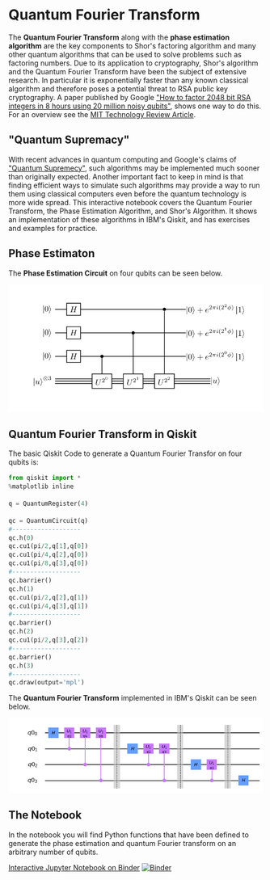 # Quantum Fourier Transform

The **Quantum Fourier Transform** along with the **phase estimation algorithm** are the key components to Shor's factoring algorithm and many other quantum algorithms that can be used to solve problems such as factoring numbers. Due to its application to cryptography, Shor's algorithm and the Quantum Fourier Transform have been the subject of extensive research. In particular it is exponentially faster than any known classical algorithm and therefore poses a potential threat to RSA public key cryptography. A paper published by Google ["How to factor 2048 bit RSA integers in 8 hours using 20 million noisy qubits"](https://arxiv.org/pdf/1905.09749.pdf), shows one way to do this. For an overview see the [MIT Technology Review Article](https://www.technologyreview.com/2019/05/30/65724/how-a-quantum-computer-could-break-2048-bit-rsa-encryption-in-8-hours/). 

## "Quantum Supremacy"

With recent advances in quantum computing and Google's claims of ["Quantum Supremecy"](https://www.nature.com/articles/s41586-019-1666-5), such algorithms may be implemented much sooner than originally expected. Another important fact to keep in mind is that finding efficient ways to simulate such algorithms may provide a way to run them using classical computers even before the quantum technology is more wide spread. This interactive notebook covers the Quantum Fourier Transform, the Phase Estimation Algorithm, and Shor's Algorithm. It shows an implementation of these algorithms in IBM's Qiskit, and has exercises and examples for practice. 

## Phase Estimaton

The **Phase Estimation Circuit** on four qubits can be seen below. 

![Phase Estimation Circuit](phase_estimation2.png)


## Quantum Fourier Transform in Qiskit

The basic Qiskit Code to generate a Quantum Fourier Transfor on four qubits is:

```python
from qiskit import *
%matplotlib inline

q = QuantumRegister(4)

qc = QuantumCircuit(q)
#-------------------
qc.h(0)
qc.cu1(pi/2,q[1],q[0])
qc.cu1(pi/4,q[2],q[0])
qc.cu1(pi/8,q[3],q[0])
#-------------------
qc.barrier()
qc.h(1)
qc.cu1(pi/2,q[2],q[1])
qc.cu1(pi/4,q[3],q[1])
#-------------------
qc.barrier()
qc.h(2)
qc.cu1(pi/2,q[3],q[2])
#-------------------
qc.barrier()
qc.h(3)
#-------------------
qc.draw(output='mpl')
```

The **Quantum Fourier Transform** implemented in IBM's Qiskit can be seen below. 

![Quantum Fourier Transform Circuit](QFT_circuit.png)

## The Notebook

In the notebook you will find Python functions that have been defined to generate the phase estimation and quantum Fourier transform on an arbitrary number of qubits. 

[Interactive Jupyter Notebook on Binder](https://mybinder.org/v2/gh/The-Singularity-Research/quantum-fourier-transform/8d8c46894fa7b00bf12bd2321cbea4ee31a2a01a?filepath=quantum_fourier.ipynb)
[![Binder](https://mybinder.org/badge_logo.svg)](https://mybinder.org/v2/gh/The-Singularity-Research/quantum-fourier-transform/master?filepath=quantum_fourier.ipynb)

